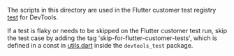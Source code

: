 The scripts in this directory are used in the Flutter customer test registry
[test](https://github.com/flutter/tests/blob/main/registry/flutter_devtools.test)
for DevTools.

If a test is flaky or needs to be skipped on the Flutter customer test run,
skip the test case by adding the tag 'skip-for-flutter-customer-tests', which
is defined in a const in
[utils.dart](https://github.com/flutter/devtools/blob/master/packages/devtools_test/lib/src/helpers/utils.dart#L15)
inside the `devtools_test` package.
